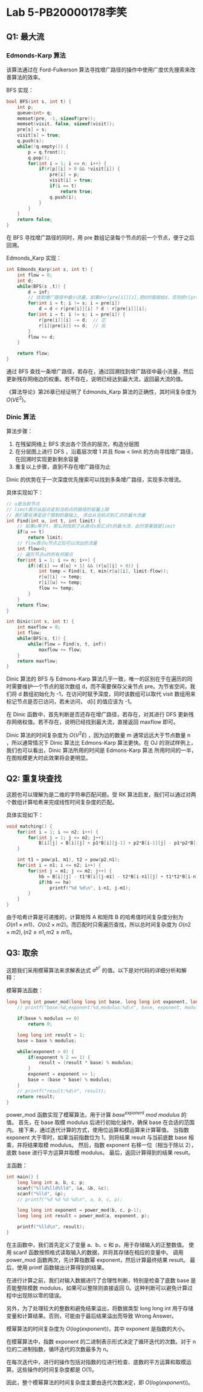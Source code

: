 # Lab 5-PB20000178李笑
## Q1: 最大流
### Edmonds-Karp 算法
该算法通过在 Ford-Fulkerson 算法寻找增广路径的操作中使用广度优先搜索来改善算法的效率。

BFS 实现：
```C++
bool BFS(int s, int t) {
    int p;
    queue<int> q;
    memset(pre, -1, sizeof(pre));
    memset(visit, false, sizeof(visit));
    pre[s] = s;
    visit[s] = true;
    q.push(s);
    while(!q.empty()) {
        p = q.front();
        q.pop();
        for(int i = 1; i <= n; i++) {
            if(r[p][i] > 0 && !visit[i]) {
                pre[i] = p;
                visit[i] = true;
                if(i == t)
                    return true;
                q.push(i);
            }
        }
    }
    return false;
}
```
在 BFS 寻找增广路径的同时，用 pre 数组记录每个节点的前一个节点，便于之后回溯。

Edmonds_Karp 实现：
```C++
int Edmonds_Karp(int s, int t) {
    int flow = 0;
    int d;
    while(BFS(s ,t)) {
        d = inf;
        // 找到增广路径中最小流量，如果d<r[pre[i]][i],把d的值赋给d，否则把r[pre[i]][i]的值赋给d
        for(int i = t; i != s; i = pre[i])
            d = d < r[pre[i]][i] ? d : r[pre[i]][i];
        for(int i = t; i != s; i = pre[i]) {
            r[pre[i]][i] -= d;  // 正
            r[i][pre[i]] += d;  // 反
        }
        flow += d;
    }

    return flow;
}
```
通过 BFS 查找一条增广路径，若存在，通过回溯找到增广路径中最小流量，然后更新残存网络边的权重。若不存在，说明已经达到最大流，返回最大流的值。

《算法导论》第26章已经证明了 Edmonds_Karp 算法的正确性，其时间复杂度为 $O(VE^2)$。

### Dinic 算法
算法步骤：

1. 在残留网络上 BFS 求出各个顶点的层次，构造分层图
2. 在分层图上进行 DFS ，沿着层次增 1 并且 flow < limit 的方向寻找增广路径，在回溯时实现更新剩余容量
3. 重复以上步骤，直到不存在增广路径为止

Dinic 的优势在于一次深度优先搜索可以找到多条增广路径，实现多次增流。

具体实现如下：
```C++
// u是当前节点
// limit表示从起点走到当前点的路径的容量上限
// 我们要在满足这个限制的基础上, 求出从当前点到汇点的最大流量
int Find(int u, int t, int limit) {
	// 如果u等于t，那么则找到了从源点s到汇点t的最大流，此时答案就是limit
	if(u == t)
		return limit;
	// flow表示u节点之后可以流出的流量
	int flow=0;
	// 遍历节点u的所有邻接点
	for(int i = 1; i <= n; i++) {
		if((d[i] == d[u] + 1) && (r[u][i] > 0)) {
			int temp = Find(i, t, min(r[u][i], limit-flow));
			r[u][i] -= temp;
			r[i][u] += temp;
			flow += temp;
		}
	}
	return flow;
}

int Dinic(int s, int t) {
	int maxflow = 0;
	int flow;
	while(BFS(s, t)) {
		while(flow = Find(s, t, inf))
			maxflow += flow;
	}
	return maxflow;
}
```
Dinic 算法的 BFS 与 Edmons-Karp 算法几乎一致，唯一的区别在于在遍历的同时需要维护一个节点的层次数组 d，而不需要保存父亲节点 pre。为节省空间，我们将 d 数组初始化为 -1，在访问时赋予深度，同时该数组可以取代 visit 数组用来标记节点是否已访问，若未访问， d[i] 的值应该为 -1。

在 Dinic 函数中，首先判断是否还存在增广路径，若存在，对其进行 DFS 更新残存网络权值。若不存在，说明已经找到最大流，直接返回 maxflow 即可。

Dinic 算法的时间复杂度为 $O(V^2E)$ ，因为边的数量 m 通常远远大于节点数量 n ，所以通常情况下 Dinic 算法比 Edmons-Karp 算法更快。在 OJ 的测试样例上，我们也可以看出，Dinic 算法所用的时间是 Edmons-Karp 算法 所用时间的一半，在图规模更大时此效果将会更明显。

## Q2: 重复块查找
这题也可以理解为是二维的字符串匹配问题。受 RK 算法启发，我们可以通过对两个数组计算哈希来完成线性时间复杂度的匹配。

具体实现如下：
```C
void matching() {
    for(int i = 1; i <= n2; i++) {
        for(int j = 1; j <= m2; j++) 
            B[i][j] = B[i][j] + p1*B[i][j-1] + p2*B[i-1][j] - p1*p2*B[i-1][j-1];
    }

    int t1 = pow(p1, m1), t2 = pow(p2,n1);
    for(int i = n1; i <= n2; i++) {
        for(int j = m1; j <= m2; j++) {
            hb = B[i][j] - t1*B[i][j-m1] - t2*B[i-n1][j] + t1*t2*B[i-n1][j-m1];
            if(hb == ha)
                printf("%d %d\n", i-n1, j-m1);
        }
    }
}
```

由于哈希计算是可递推的，计算矩阵 A 和矩阵 B 的哈希值时间复杂度分别为 $O(n1\times m1)$、$O(n2\times m2)$。而匹配时只需遍历查找，所以总时间复杂度为 $O(n2\times m2),(n2\geq n1,m2\geq m1)$。

## Q3: 取余
这题我们采用模幂算法来求解表达式 $a^{b^c}$ 的值。以下是对代码的详细分析和解释：

模幂算法函数：
```C
long long int power_mod(long long int base, long long int exponent, long long int modulus) {
    // printf("base:%d,exponent:%d,modulus:%d\n", base, exponent, modulus);

    if(base % modulus == 0)
        return 0;

    long long int result = 1;
    base = base % modulus;

    while(exponent > 0) {
        if(exponent % 2 == 1) {
            result = (result * base) % modulus;
        }
        exponent = exponent >> 1;
        base = (base * base) % modulus;
    }
    // printf("result:%d\n", result);
    return result;
}
```
power_mod 函数实现了模幂算法，用于计算 $base^{exponent}\ mod\ modulus$ 的值。
首先，在 base 取模 modulus 后进行初始化操作，确保 base 在合适的范围内。
接下来，通过迭代计算的方式，使用位运算和模运算来计算幂值。
当指数 exponent 大于零时，如果当前指数位为 1，则将结果 result 与当前底数 base 相乘，并将结果取模 modulus。
然后，指数 exponent 右移一位（相当于除以 2），底数 base 进行平方运算并取模 modulus。
最后，返回计算得到的结果 result。

主函数：
```C
int main() {
    long long int a, b, c, p;
    scanf("%lld%lld%lld", &a, &b, &c);
    scanf("%lld", &p);
    // printf("%d %d %d %d\n", a, b, c, p);

    long long int exponent = power_mod(b, c, p-1);
    long long int result = power_mod(a, exponent, p);

    printf("%lld\n", result);
}
```
在主函数中，我们首先定义了变量 a、b、c 和 p，用于存储输入的正整数值。
使用 scanf 函数按照格式读取输入的数据，并将其存储在相应的变量中。
调用 power_mod 函数两次，先计算指数幂 exponent，然后计算最终结果 result。
最后，使用 printf 函数输出计算得到的结果。


在进行计算之前，我们对输入数据进行了合理性判断，特别是检查了底数 base 是否能整除模数 modulus，如果可以整除则直接返回 0。这种判断可以避免计算过程中出现除以零的错误。

另外，为了处理较大的整数和避免结果溢出，将数据类型 long long int 用于存储变量和计算结果。否则，可能由于最后结果溢出而导致 Wrong Answer。

模幂算法的时间复杂度为 $O(log(exponent))$，其中 exponent 是指数的大小。

在模幂算法中，指数 exponent 的二进制表示形式决定了循环迭代的次数。对于 n 位的二进制指数，循环迭代的次数最多为 n。

在每次迭代中，进行的操作包括对指数的位进行检查、底数的平方运算和取模运算。这些操作的时间复杂度都是 O(1)。

因此，整个模幂算法的时间复杂度主要由迭代次数决定，即 $O(log(exponent))$。